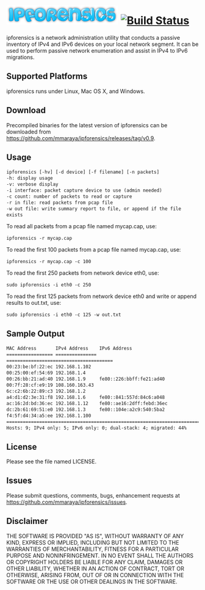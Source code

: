 ![ipforensics logo](ipforensics.png "ipforensics") [![Build Status](https://travis-ci.org/mmaraya/ipforensics.png?branch=master)](https://travis-ci.org/mmaraya/ipforensics)
==================================================

ipforensics is a network administration utility that conducts a passive inventory of IPv4 and IPv6 devices on your local network segment.  It can be used to perform passive network enumeration and assist in IPv4 to IPv6 migrations.

Supported Platforms
-------------------

ipforensics runs under Linux, Mac OS X, and Windows. 

Download
--------

Precompiled binaries for the latest version of ipforensics can be downloaded from https://github.com/mmaraya/ipforensics/releases/tag/v0.9.

Usage
-----

    ipforensics [-hv] [-d device] [-f filename] [-n packets]
    -h: display usage
    -v: verbose display
    -i interface: packet capture device to use (admin needed)
    -c count: number of packets to read or capture
    -r in file: read packets from pcap file
    -w out file: write summary report to file, or append if the file exists

To read all packets from a pcap file named mycap.cap, use:

    ipforensics -r mycap.cap

To read the first 100 packets from a pcap file named mycap.cap, use:

    ipforensics -r mycap.cap -c 100
    
To read the first 250 packets from network device eth0, use:

    sudo ipforensics -i eth0 -c 250

To read the first 125 packets from network device eth0 and write or append results to out.txt, use:

    sudo ipforensics -i eth0 -c 125 -w out.txt
    
Sample Output
-------------

    MAC Address       IPv4 Address    IPv6 Address
    ================= =============== =======================================
    00:23:be:bf:22:ec 192.168.1.102
    00:25:00:ef:54:69 192.168.1.4
    00:26:bb:21:ad:40 192.168.1.9     fe80::226:bbff:fe21:ad40
    00:7f:28:cf:e9:19 108.160.163.43
    6c:c2:6b:22:89:c3 192.168.1.2
    a4:d1:d2:3e:31:f8 192.168.1.6     fe80::841:557d:84c6:a048
    ac:16:2d:bd:36:ec 192.168.1.12    fe80::ae16:2dff:febd:36ec
    dc:2b:61:69:51:e0 192.168.1.3     fe80::104e:a2c9:540:5ba2
    f4:5f:d4:34:a5:ee 192.168.1.100
    =========================================================================
    Hosts: 9; IPv4 only: 5; IPv6 only: 0; dual-stack: 4; migrated: 44%

License
-------

Please see the file named LICENSE. 

Issues
------

Please submit questions, comments, bugs, enhancement requests at https://github.com/mmaraya/ipforensics/issues.

Disclaimer
----------

THE SOFTWARE IS PROVIDED "AS IS", WITHOUT WARRANTY OF ANY KIND, EXPRESS OR IMPLIED, INCLUDING BUT NOT LIMITED TO THE WARRANTIES OF MERCHANTABILITY, FITNESS FOR A PARTICULAR PURPOSE AND NONINFRINGEMENT. IN NO EVENT SHALL THE AUTHORS OR COPYRIGHT HOLDERS BE LIABLE FOR ANY CLAIM, DAMAGES OR OTHER LIABILITY, WHETHER IN AN ACTION OF CONTRACT, TORT OR OTHERWISE, ARISING FROM, OUT OF OR IN CONNECTION WITH THE SOFTWARE OR THE USE OR OTHER DEALINGS IN THE SOFTWARE.
